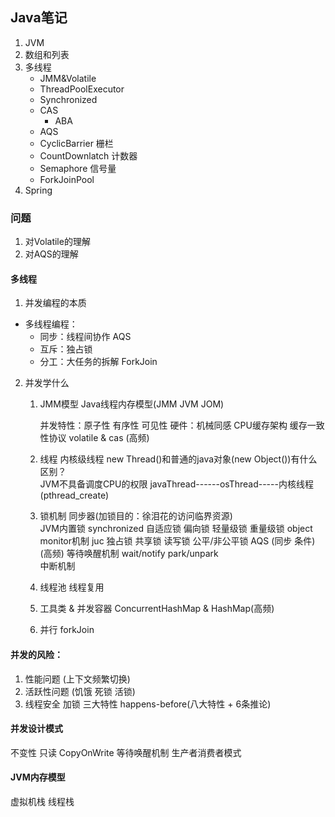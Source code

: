 ## Java笔记
1.  JVM  
2.  数组和列表
3.  多线程
    - JMM&Volatile
    - ThreadPoolExecutor
    - Synchronized
    - CAS
        - ABA
    - AQS
    - CyclicBarrier 栅栏
    - CountDownlatch 计数器
    - Semaphore 信号量
    - ForkJoinPool 
4.  Spring

### 问题
1. 对Volatile的理解
2. 对AQS的理解

    
#### 多线程
1. 并发编程的本质
 - 多线程编程：
    - 同步：线程间协作 AQS
    - 互斥：独占锁
    - 分工：大任务的拆解 ForkJoin

2. 并发学什么  
    1. JMM模型 Java线程内存模型(JMM JVM JOM)  
       
        并发特性：原子性 有序性 可见性
        硬件：机械同感 CPU缓存架构 缓存一致性协议 volatile & cas (高频)
    2. 线程 内核级线程 new Thread()和普通的java对象(new Object())有什么区别？    
        JVM不具备调度CPU的权限 javaThread------osThread-----内核线程(pthread_create)
        
    3. 锁机制  同步器(加锁目的：徐泪花的访问临界资源)    
        JVM内置锁 synchronized 自适应锁  偏向锁  轻量级锁  重量级锁  object monitor机制 
        juc 独占锁 共享锁 读写锁 公平/非公平锁  AQS (同步 条件) (高频) 
        等待唤醒机制  wait/notify park/unpark  
        中断机制  
    
    4. 线程池 线程复用  
    5. 工具类 & 并发容器  ConcurrentHashMap & HashMap(高频)
    6. 并行 forkJoin
    
#### 并发的风险：
1. 性能问题 (上下文频繁切换)
2. 活跃性问题 (饥饿 死锁 活锁)
3. 线程安全 加锁  三大特性 happens-before(八大特性 + 6条推论)

#### 并发设计模式
不变性  只读  CopyOnWrite  等待唤醒机制  生产者消费者模式  

#### JVM内存模型
虚拟机栈  线程栈

  

